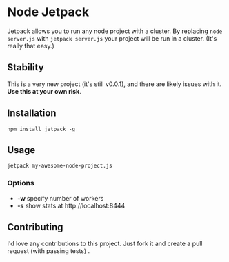 Node Jetpack
=============

Jetpack allows you to run any node project with a cluster. By replacing 
`node server.js` with `jetpack server.js` your project will be run in a
cluster. (It's really that easy.)


Stability
---------

This is a very new project (it's still v0.0.1), and there are likely 
issues with it. **Use this at your own risk**.


Installation
-----------

    npm install jetpack -g


Usage
-----

    jetpack my-awesome-node-project.js

### Options

* **-w <workers>** specify number of workers
* **-s** show stats at http://localhost:8444


Contributing
------------

I'd love any contributions to this project. Just fork it and create a pull 
request (with passing tests) .